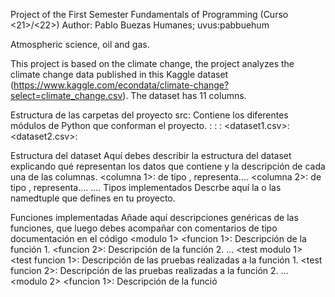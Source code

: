 Project of the First Semester Fundamentals of Programming (Curso <21>/<22>)
Author: Pablo Buezas Humanes; uvus:pabbuehum

Atmospheric science, oil and gas.

This project is based on the climate change, the project analyzes the climate change data published in this Kaggle dataset (https://www.kaggle.com/econdata/climate-change?select=climate_change.csv). The dataset has 11 columns.

Estructura de las carpetas del proyecto
src: Contiene los diferentes módulos de Python que conforman el proyecto. : : :
<dataset1.csv>: <dataset2.csv>:

Estructura del dataset
Aquí debes describir la estructura del dataset explicando qué representan los datos que contiene y la descripción de cada una de las columnas.
<columna 1>: de tipo , representa.... <columna 2>: de tipo , representa.... .... Tipos implementados Descrbe aquí la o las namedtuple que defines en tu proyecto.

Funciones implementadas
Añade aquí descripciones genéricas de las funciones, que luego debes acompañar con comentarios de tipo documentación en el código
<modulo 1> <funcion 1>: Descripción de la función 1. <funcion 2>: Descripción de la función 2. ... <test modulo 1> <test funcion 1>: Descripción de las pruebas realizadas a la función 1. <test funcion 2>: Descripción de las pruebas realizadas a la función 2. ... <modulo 2> <funcion 1>: Descripción de la funció
